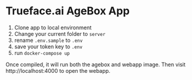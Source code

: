 # Trueface.ai AgeBox App

1. Clone app to local environment
2. Change your current folder to ```server```
3. rename ```.env.sample``` to ```.env```
4. save your token key to ```.env```
5. run ```docker-compose up```

Once compiled, it will run both the agebox and webapp image. Then visit http://localhost:4000 to open the webapp.